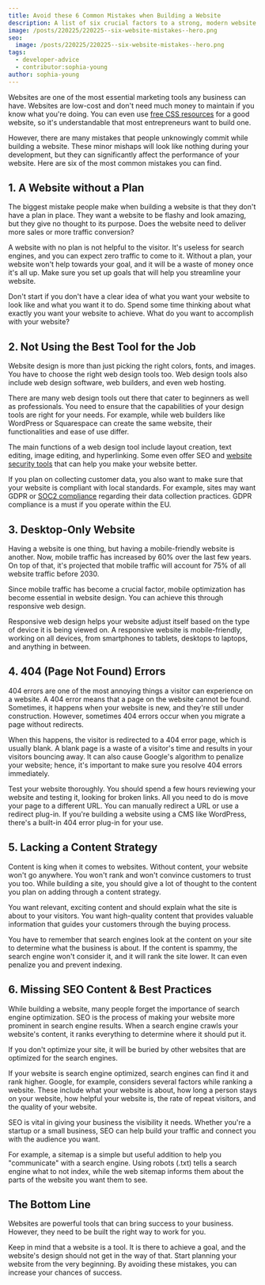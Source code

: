 ```yaml
---
title: Avoid these 6 Common Mistakes when Building a Website
description: A list of six crucial factors to a strong, modern website to improve the content, performance, visibility, and aesthetics of your website.
image: /posts/220225/220225--six-website-mistakes--hero.png
seo:
  image: /posts/220225/220225--six-website-mistakes--hero.png
tags:
  - developer-advice
  - contributor:sophia-young
author: sophia-young
---
```


Websites are one of the most essential marketing tools any business can have. Websites are low-cost and don't need much money to maintain if you know what you're doing. You can even use [free CSS resources](/posts/100-free-css-resources/) for a good website, so it's understandable that most entrepreneurs want to build one.

However, there are many mistakes that people unknowingly commit while building a website. These minor mishaps will look like nothing during your development, but they can significantly affect the performance of your website. Here are six of the most common mistakes you can find.

## 1. A Website without a Plan

The biggest mistake people make when building a website is that they don't have a plan in place. They want a website to be flashy and look amazing, but they give no thought to its purpose. Does the website need to deliver more sales or more traffic conversion?

A website with no plan is not helpful to the visitor. It's useless for search engines, and you can expect zero traffic to come to it. Without a plan, your website won't help towards your goal, and it will be a waste of money once it's all up. Make sure you set up goals that will help you streamline your website.

Don't start if you don't have a clear idea of what you want your website to look like and what you want it to do. Spend some time thinking about what exactly you want your website to achieve. What do you want to accomplish with your website?

## 2. Not Using the Best Tool for the Job

Website design is more than just picking the right colors, fonts, and images. You have to choose the right web design tools too. Web design tools also include web design software, web builders, and even web hosting.

There are many web design tools out there that cater to beginners as well as professionals. You need to ensure that the capabilities of your design tools are right for your needs. For example, while web builders like WordPress or Squarespace can create the same website, their functionalities and ease of use differ.

The main functions of a web design tool include layout creation, text editing, image editing, and hyperlinking. Some even offer SEO and [website security tools](https://nightfall.ai/how-to-do-a-website-security-check) that can help you make your website better.

If you plan on collecting customer data, you also want to make sure that your website is compliant with local standards. For example, sites may want GDPR or [SOC2 compliance](https://www.vanta.com/guides/the-soc-2-compliance-checklist) regarding their data collection practices. GDPR compliance is a must if you operate within the EU.

## 3. Desktop-Only Website

Having a website is one thing, but having a mobile-friendly website is another. Now, mobile traffic has increased by 60% over the last few years. On top of that, it's projected that mobile traffic will account for 75% of all website traffic before 2030.

Since mobile traffic has become a crucial factor, mobile optimization has become essential in website design. You can achieve this through responsive web design.

Responsive web design helps your website adjust itself based on the type of device it is being viewed on. A responsive website is mobile-friendly, working on all devices, from smartphones to tablets, desktops to laptops, and anything in between.

## 4. 404 (Page Not Found) Errors

404 errors are one of the most annoying things a visitor can experience on a website. A 404 error means that a page on the website cannot be found. Sometimes, it happens when your website is new, and they're still under construction. However, sometimes 404 errors occur when you migrate a page without redirects.

When this happens, the visitor is redirected to a 404 error page, which is usually blank. A blank page is a waste of a visitor's time and results in your visitors bouncing away. It can also cause Google's algorithm to penalize your website; hence, it's important to make sure you resolve 404 errors immediately.

Test your website thoroughly. You should spend a few hours reviewing your website and testing it, looking for broken links. All you need to do is move your page to a different URL. You can manually redirect a URL or use a redirect plug-in. If you're building a website using a CMS like WordPress, there's a built-in 404 error plug-in for your use.

## 5. Lacking a Content Strategy

Content is king when it comes to websites. Without content, your website won't go anywhere. You won't rank and won't convince customers to trust you too. While building a site, you should give a lot of thought to the content you plan on adding through a content strategy.

You want relevant, exciting content and should explain what the site is about to your visitors. You want high-quality content that provides valuable information that guides your customers through the buying process.

You have to remember that search engines look at the content on your site to determine what the business is about. If the content is spammy, the search engine won't consider it, and it will rank the site lower. It can even penalize you and prevent indexing.

## 6. Missing SEO Content & Best Practices

While building a website, many people forget the importance of search engine optimization. SEO is the process of making your website more prominent in search engine results. When a search engine crawls your website's content, it ranks everything to determine where it should put it.

If you don't optimize your site, it will be buried by other websites that are optimized for the search engines.

If your website is search engine optimized, search engines can find it and rank higher. Google, for example, considers several factors while ranking a website. These include what your website is about, how long a person stays on your website, how helpful your website is, the rate of repeat visitors, and the quality of your website.

SEO is vital in giving your business the visibility it needs. Whether you're a startup or a small business, SEO can help build your traffic and connect you with the audience you want.

For example, a sitemap is a simple but useful addition to help you "communicate" with a search engine. Using robots (.txt) tells a search engine what to not index, while the web sitemap informs them about the parts of the website you want them to see.

## The Bottom Line

Websites are powerful tools that can bring success to your business. However, they need to be built the right way to work for you.

Keep in mind that a website is a tool. It is there to achieve a goal, and the website's design should not get in the way of that. Start planning your website from the very beginning. By avoiding these mistakes, you can increase your chances of success.
